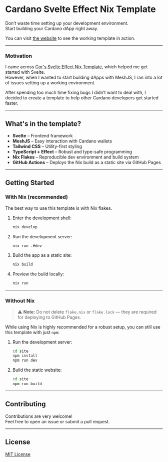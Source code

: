 # Cardano Svelte Effect Nix Template

Don’t waste time setting up your development environment.  
Start building your Cardano dApp right away.

You can visit [the website](https://sempruijs.github.io/cardano-svelte-effect-nix-template/) to see the working template in action.

---

### Motivation

I came across [Cor's Svelte Effect Nix Template](https://github.com/cor/svelte-effect-nix-template), which helped me get started with Svelte.  
However, when I wanted to start building dApps with MeshJS, I ran into a lot of issues setting up a working environment.

After spending too much time fixing bugs I didn’t want to deal with, I decided to create a template to help other Cardano developers get started faster.

---

## What's in the template?

- **Svelte** – Frontend framework  
- **MeshJS** – Easy interaction with Cardano wallets  
- **Tailwind CSS** – Utility-first styling  
- **TypeScript + Effect** – Robust and type-safe programming  
- **Nix Flakes** – Reproducible dev environment and build system  
- **GitHub Actions** – Deploys the Nix build as a static site via GitHub Pages

---

## Getting Started

### With Nix (recommended)

The best way to use this template is with Nix flakes.

1. Enter the development shell:

   ```bash
   nix develop
   ```

2. Run the development server:

   ```bash
   nix run .#dev
   ```

3. Build the app as a static site:

   ```bash
   nix build
   ```

4. Preview the build locally:

   ```bash
   nix run
   ```

---

### Without Nix

> ⚠️ **Note:** Do not delete `flake.nix` or `flake.lock` — they are required for deploying to GitHub Pages.

While using Nix is highly recommended for a robust setup, you can still use this template with just `npm`:

1. Run the development server:

   ```bash
   cd site
   npm install
   npm run dev
   ```

2. Build the static website:

   ```bash
   cd site
   npm run build
   ```

---

## Contributing

Contributions are very welcome!  
Feel free to open an issue or submit a pull request.

---

## License

[MIT License](./LICENSE.md)
